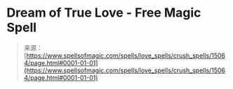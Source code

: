 <!--yml
category: 未分类
date: 2024-06-12 18:54:18
-->

# Dream of True Love - Free Magic Spell

> 来源：[https://www.spellsofmagic.com/spells/love_spells/crush_spells/15064/page.html#0001-01-01](https://www.spellsofmagic.com/spells/love_spells/crush_spells/15064/page.html#0001-01-01)
